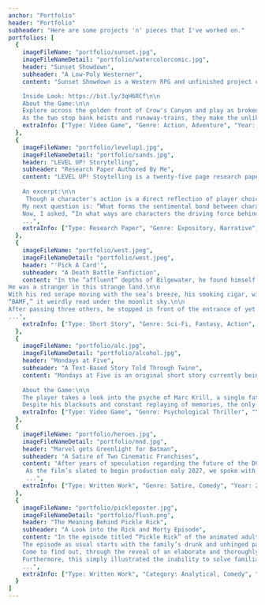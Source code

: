 ```yaml
---
anchor: "Portfolio"
header: "Portfolio"
subheader: "Here are some projects 'n' pieces that I've worked on."
portfolios: [
  {
    imageFileName: "portfolio/sunset.jpg",
    imageFileNameDetail: "portfolio/watercolorcomic.jpg",
    header: "Sunset Showdown",
    subheader: "A Low-Poly Westerner",
    content: "Sunset Showdown is a Western RPG and unfinished project developed in Unity that will resume development sometime in the future. Artwork done by former colleague.\n\n

    Inside Look: https://bit.ly/3qH6RCf\n\n
    About the Game:\n\n
    Explore across the golden front of Crow's Canyon and play as broken sheriff Judd Henrie. Having lost his rookie and partner in-training Bailey Finkle, Henrie is on an unhinged path to redemption for the outlaw and mercenary Jebediah Van Rowe. Along the way, the sheriff will encounter some untimely folk (and foes) as he finds himself in many bar fights on the journey. One of which is a mysterious young woman (and troublemaker) named Astrid who has information he needs, but doesn't in the slightest bit like authority.\n\n
    As the two stop bank heists and runaway-trains, they make the unlikely duo that the town never knew it needed.\n\n\n",
    extraInfo: ["Type: Video Game", "Genre: Action, Adventure", "Year: 2019"]
  },
  {
    imageFileName: "portfolio/levelup1.jpg",
    imageFileNameDetail: "portfolio/sands.jpg",
    header: "LEVEL UP! Storytelling",
    subheader: "Research Paper Authored By Me",
    content: "LEVEL UP! Stoytelling is a twenty-five page research paper focused on the role of storytelling in video games. It features personal input from BAFTA-nominated industry writer, Zak Garriss, Narrative Director of Life Is Strange: Before the Storm, Director of Life Is Strange: True Colors, and current Creative Director at Deck Nine Games, and shares some of the secrets to successful game writing.\n\n
    
    An excerpt:\n\n
     Though a character's action is a direct reflection of player choice, I wanted to explore what characters are and how they are beings of their own without the player. So the first question I asked was: “In what ways does the writer add depth to create real, three-dimensional characters?” I thought it would be better if I first addressed what a character is before I build on the idea further. So from a guide on game design, I read player characters (PCs) are the individuals controlled as the game is played. How they live, behave, rebel, change, grow, and even die within the worlds we create have the greatest influence on a single playthrough (Dille). With that in mind, I learned that a three-dimensional character needs flaws and complex motives. They must react to new dilemmas logically based on past experiences (“Difference”). So a character is great not because of their perfection, but their imperfection. They prove not to be static or a cliché because their complicity gives them value.\n\n
    My next question is: “What forms the sentimental bond between character and player in a video game?” Luckily for me, Mr. Garriss was able to answer this exact question in his own words. He said that vulnerability is key; it’s about building empathy, that’s how the player is made to feel in their marrow that their choices have impacts in human ways on human lives (Garriss). Hearing his response was eye-opening but because I already established that flaws are essential to character development, it was to no surprise. I was able to learn that the powerful connection developed between the character and player is known as parasocial interaction (Isbister). And again, I am graciously gifted another vocabulary word to help me explain what I haven't been successful in naming for so long.\n\n
    Now, I asked, “In what ways are characters the driving force behind a compelling narrative game?” To answer this, I found an article. It explained that players want to understand the characters’ challenges, sympathise with their sufferings, and experience their journey with them (Sakey). That is the drive behind game narrative. I believe it is our instinct to wonder and see what happens next to a someone we’ve grown fond of, concluding that video game characters are more than just mediums by which players enter a virtual world. But, they are our sole investment when playing a video game, which keeps us captivated every step of the way.\n\n
    ...",
    extraInfo: ["Type: Research Paper", "Genre: Expository, Narrative", "Year: 2018"]
  },
  {
    imageFileName: "portfolio/west.jpeg",
    imageFileNameDetail: "portfolio/west.jpeg",
    header: "'Pick A Card'",
    subheader: "A Death Battle Fanfiction",
    content: "In the “affluent” depths of Bilgewater, he found himself in the home of thieves, pickpockets, and smugglers galore. The cowboy, stern in nature, was a ways away from his own.\n\n
He was a stranger in this strange land.\n\n
With his red serape moving with the sea’s breeze, his smoking cigar, with every puff, burned against the cold night. Like a leper, he mysteriously kept his left arm covered from onlookers with his shawl. And as he slowly walked the streets of this crime-filled, harbor city, the gold letters embellished on his belt relayed the message that he was, in fact, an outsider.\n\n
“BAMF,” it weirdly read under the moonlit sky.\n\n
After passing three others, he stopped in front of the entrance of yet another bar. He looked at the sign overhead but upon hearing the muffled sound of drunken laughter, he knew he reached the right place.\n\n
...",
    extraInfo: ["Type: Short Story", "Genre: Sci-Fi, Fantasy, Action", "Year: 2021"]
  },
  {
    imageFileName: "portfolio/alc.jpg",
    imageFileNameDetail: "portfolio/alcohol.jpg",
    header: "Mondays at Five",
    subheader: "A Text-Based Story Told Through Twine",
    content: "Mondays at Five is an original short story currently being adapted and developed into a text-based thriller in Twine.\n\n
    
    About the Game:\n\n
    The player takes a look into the psyche of Marc Krill, a single father who struggles in an on-going battle with alcoholism, slowly losing his grip on reality.\n\n
    Despite his blackouts and constant replaying of memories, the only other thing Marc looks forward to aside from being there for his young daughter, Izzy, is his weekly therapy appointment where he can decompress and silence the chaos he carries around...\n\n\n",
    extraInfo: ["Type: Video Game", "Genre: Psychological Thriller", "Year: 2021"]
  },
  {
    imageFileName: "portfolio/heroes.jpg",
    imageFileNameDetail: "portfolio/mnd.jpg",
    header: "Marvel gets Greenlight for Batman",
    subheader: "A Satire of Two Cinematic Franchises",
    content: "After years of speculation regarding the future of the DC Entertainment Universe, last Thursday, Marvel Studios executives discreetly confirmed through Twitter the other day that they had finally acquired the rights to the caped crusader. This comes as no surprise to fans as WarnerBros. Entertainment has had a hard and long, documented history of putting millions into meaningless reboots rather than a better writers’ room. This would mean a record-breaking fifth reboot to the Batman series coming not long after the newest iteration starring actor Robert Pattinson.\n\n
     As the film’s slated to begin production ealy 2027, we spoke with some important figures involved in this multi-billion-dollar deal. One of which is Marvel Studios President Kevin Feige, who commented, “We’re really excited to bring Bruce Wayne into the Marvel family and what this means for the future of the Marvel Cinematic Universe.” Feige is the enterprise’s Chief Creative Officer and is often credited with the success of the world’s highest-grossing film franchise, spanning over a decade with continuous, exciting plans for the future. “We are really looking forward to bringing the dark theme and grittiness of Batman into the MCU as it’s something we’ve yet to explore and show here at Marvel. Similar to the huge excitement behind movies like Endgame, we’re finally ready to have that moment when the audience will go wild seeing Thomas and Martha Wayne getting shot in front of a young Bruce. Fans will go crazy. They’ll love it.”\n\n
     ...",
    extraInfo: ["Type: Written Work", "Genre: Satire, Comedy", "Year: 2020"]
  },
  {
    imageFileName: "portfolio/pickleposter.jpg",
    imageFileNameDetail: "portfolio/flush.png",
    header: "The Meaning Behind Pickle Rick",
    subheader: "A Look into the Rick and Morty Episode",
    content: "In the episode titled “Pickle Rick” of the animated adult show Rick and Morty on Adult Swim, creators Justin Roiland and Dan Haromon utilize an array of humorous elements within the segment and clearly demonstrate traces of the incongruity theory of humor.\n\n
    The episode as usual starts with the family’s drunk and unhinged patriarch, Rick Sanchez doing something crazy which is turning himself into a pickle. He explains to Morty the fascination and immense accomplishment of him assuming the form of this edible, everyday, inanimate object. The audience would find this particularly amusing since it is simply bizarre and ridiculous and Rick very much prizes his “new look” because of how unthought-of and “ingenious” it almost is.\n\n
    Come to find out, through the reveal of an elaborate and thoroughly thought-out contraption to revert him back to his normal self, it was all in order to avoid their family counseling session they have in ten minutes.\n\n
    Furthermore, this simply illustrated the inability to solve familial problems with crazed scientist Rick Sanchez, who’d much rather deal with the problems of being a pickle than face the ones he has caused as a grandfather.\n\n
    ...",
    extraInfo: ["Type: Written Work", "Category: Analytical, Comedy", "Year: 2021"]
  }
]
---
```

